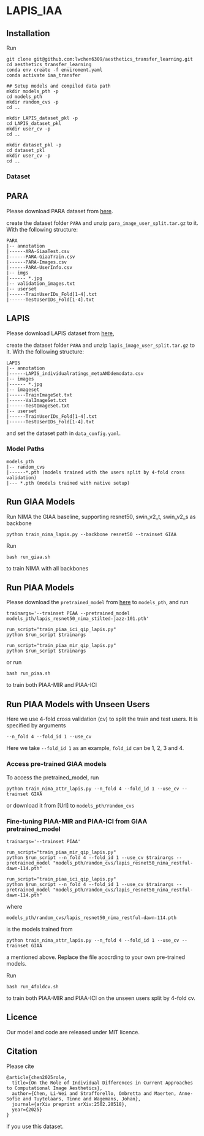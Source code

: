 # LAPIS_IAA

## Installation

Run
```
git clone git@github.com:lwchen6309/aesthetics_transfer_learning.git
cd aesthetics_transfer_learning
conda env create -f enviroment.yaml
conda activate iaa_transfer

## Setup models and compiled data path
mkdir models_pth -p
cd models_pth
mkdir random_cvs -p
cd ..

mkdir LAPIS_dataset_pkl -p
cd LAPIS_dataset_pkl
mkdir user_cv -p
cd ..

mkdir dataset_pkl -p
cd dataset_pkl
mkdir user_cv -p
cd ..
```


### Dataset
## PARA
Please download PARA dataset from [here](https://cv-datasets.institutecv.com/#/data-sets).

create the dataset folder ```PARA``` and unzip ```para_image_user_split.tar.gz``` to it. With the following structure:

```
PARA
|-- annotation
|------ARA-GiaaTest.csv
|------PARA-GiaaTrain.csv
|------PARA-Images.csv
|------PARA-UserInfo.csv  
|-- imgs  
|------ *.jpg
|-- validation_images.txt
|-- userset
|------TrainUserIDs_Fold[1-4].txt
|------TestUserIDs_Fold[1-4].txt
```

## LAPIS
Please download LAPIS dataset from [here](git@github.com:Anne-SofieMaerten/LAPIS.git), 

create the dataset folder ```PARA``` and unzip ```lapis_image_user_split.tar.gz``` to it. With the following structure:

```
LAPIS
|-- annotation
|------LAPIS_individualratings_metaANDdemodata.csv
|-- images
|------ *.jpg
|-- imageset
|------TrainImageSet.txt
|------ValImageSet.txt
|------TestImageSet.txt
|-- userset
|------TrainUserIDs_Fold[1-4].txt
|------TestUserIDs_Fold[1-4].txt
```
and set the dataset path in ```data_config.yaml```. 

### Model Paths
```
models_pth
|-- random_cvs
|------*.pth (models trained with the users split by 4-fold cross validation)
|--- *.pth (models trained with native setup)
```

## Run GIAA Models

Run NIMA the GIAA baseline, supporting resnet50, swin_v2_t, swin_v2_s as backbone
```
python train_nima_lapis.py --backbone resnet50 --trainset GIAA
```

Run
```
bash run_giaa.sh
```
to train NIMA with all backbones


## Run PIAA Models
Please download the ```pretrained_model``` from [here](https://kuleuven-my.sharepoint.com/:u:/g/personal/li-wei_chen_kuleuven_be/EdrTgzk7Zn9Ak6aX7Vd9PtIB_jjQNQeC46-yOvqmyYDTEA?e=Werd8o) to ```models_pth```,  and run 
```
trainargs='--trainset PIAA --pretrained_model models_pth/lapis_resnet50_nima_stilted-jazz-101.pth'

run_script="train_piaa_ici_qip_lapis.py"
python $run_script $trainargs 

run_script="train_piaa_mir_qip_lapis.py"
python $run_script $trainargs 
```

or run 
```
bash run_piaa.sh
```
to train both PIAA-MIR and PIAA-ICI


## Run PIAA Models with Unseen Users
Here we use 4-fold cross validation (cv) to split the train and test users. It is specified by arguments
```
--n_fold 4 --fold_id 1 --use_cv
```
Here we take ```--fold_id 1``` as an example, ```fold_id``` can be 1, 2, 3 and 4.

### Access pre-trained GIAA models 
To access the pretrained_model, run 
```
python train_nima_attr_lapis.py --n_fold 4 --fold_id 1 --use_cv --trainset GIAA
```
or download it from [Url] to ```models_pth/random_cvs```

### Fine-tuning PIAA-MIR and PIAA-ICI from GIAA pretrained_model
```
trainargs='--trainset PIAA'

run_script="train_piaa_mir_qip_lapis.py"
python $run_script --n_fold 4 --fold_id 1 --use_cv $trainargs --pretrained_model "models_pth/random_cvs/lapis_resnet50_nima_restful-dawn-114.pth"

run_script="train_piaa_ici_qip_lapis.py"
python $run_script --n_fold 4 --fold_id 1 --use_cv $trainargs --pretrained_model "models_pth/random_cvs/lapis_resnet50_nima_restful-dawn-114.pth"
```
where 
```
models_pth/random_cvs/lapis_resnet50_nima_restful-dawn-114.pth
```
is the models trained from
```
python train_nima_attr_lapis.py --n_fold 4 --fold_id 1 --use_cv --trainset GIAA
```
a mentioned above. Replace the file acocrding to your own pre-trained models.

Run 
```
bash run_4foldcv.sh
```
to train both PIAA-MIR and PIAA-ICI on the unseen users split by 4-fold cv.


## Licence
Our model and code are released under MIT licence.


## Citation
Please cite
```
@article{chen2025role,
  title={On the Role of Individual Differences in Current Approaches to Computational Image Aesthetics},
  author={Chen, Li-Wei and Strafforello, Ombretta and Maerten, Anne-Sofie and Tuytelaars, Tinne and Wagemans, Johan},
  journal={arXiv preprint arXiv:2502.20518},
  year={2025}
}
```
if you use this dataset.
